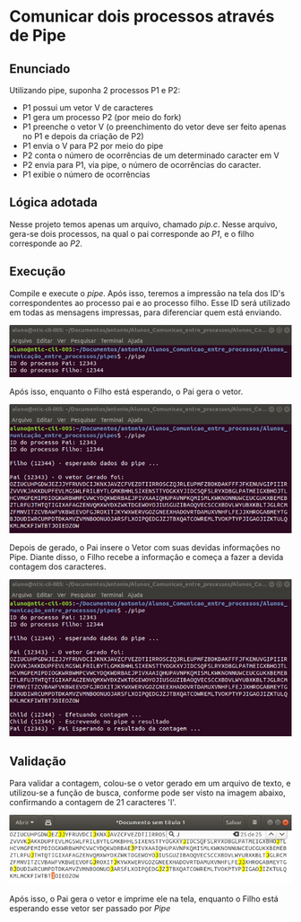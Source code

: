 # Comunicar dois processos através de Pipe

## Enunciado

Utilizando pipe, suponha 2 processos P1 e P2:

* P1 possui um vetor V de caracteres
* P1 gera um processo P2 (por meio do fork)
* P1 preenche o vetor V (o preenchimento do vetor deve ser feito apenas no P1 e depois da criação de P2)
* P1 envia o V para P2 por meio do pipe
* P2 conta o número de ocorrências de um determinado caracter em V
* P2 envia para P1, via pipe, o número de ocorrências do caracter.
* P1 exibie o número de ocorrências

## Lógica adotada

Nesse projeto temos apenas um arquivo, chamado *pip.c*. Nesse arquivo, gera-se dois processos, na qual o pai corresponde ao *P1*, e o filho corresponde ao *P2*.

## Execução

Compile e execute o *pipe*. Após isso, teremos a impressão na tela dos ID's correspondentes ao processo pai e ao processo filho. Esse ID será utilizado em todas as mensagens impressas, para diferenciar quem está enviando.

![Primeiro passo](./imagens/passo1.png)

Após isso, enquanto o Filho está esperando, o Pai gera o vetor.

![Segundo passo](./imagens/passo3.png)

Depois de gerado, o Pai insere o Vetor com suas devidas informações no Pipe. Diante disso, o Filho recebe a informação e começa a fazer a devida contagem dos caracteres.

![Terceiro passo](./imagens/passo4.png)

## Validação

Para validar a contagem, colou-se o vetor gerado em um arquivo de texto, e utilizou-se a função de busca, conforme pode ser visto na imagem abaixo, confirmando a contagem de 21 caracteres 'I'.

![Validação](./imagens/validacao.png)

Após isso, o Pai gera o vetor e imprime ele na tela, enquanto o Filho está esperando esse vetor ser passado por *Pipe*




